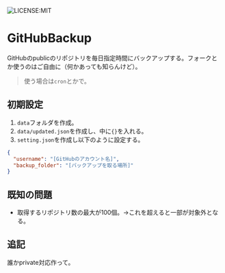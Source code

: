 ![LICENSE:MIT](https://img.shields.io/badge/LICENSE-MIT-497EA8.svg?longCache=true)

# GitHubBackup
GitHubのpublicのリポジトリを毎日指定時間にバックアップする。フォークとか使うのはご自由に（何かあっても知らんけど）。
> 使う場合は`cron`とかで。

## 初期設定
1. `data`フォルダを作成。
1. `data/updated.json`を作成し、中に`{}`を入れる。
1. `setting.json`を作成し以下のように設定する。
```json
{
  "username": "[GitHubのアカウント名]",
  "backup_folder": "[バックアップを取る場所]"
}
```

## 既知の問題
- 取得するリポジトリ数の最大が100個。→これを超えると一部が対象外となる。

## 追記
誰かprivate対応作って。

